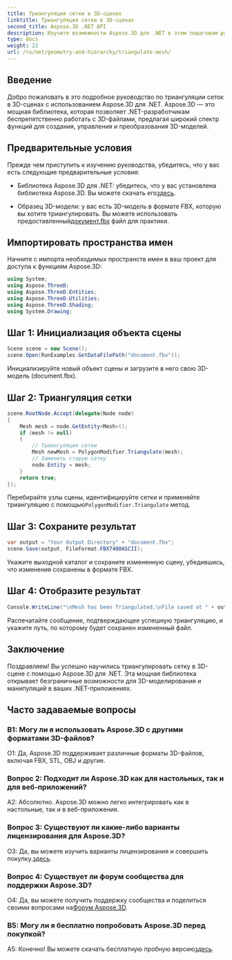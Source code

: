 ```yaml
---
title: Триангуляция сетки в 3D-сценах
linktitle: Триангуляция сетки в 3D-сценах
second_title: Aspose.3D .NET API
description: Изучите возможности Aspose.3D для .NET в этом пошаговом руководстве. Узнайте, как легко триангулировать 3D-сетки для улучшения моделирования.
type: docs
weight: 22
url: /ru/net/geometry-and-hierarchy/triangulate-mesh/
---
```

## Введение

Добро пожаловать в это подробное руководство по триангуляции сеток в 3D-сценах с использованием Aspose.3D для .NET. Aspose.3D — это мощная библиотека, которая позволяет .NET-разработчикам беспрепятственно работать с 3D-файлами, предлагая широкий спектр функций для создания, управления и преобразования 3D-моделей.

## Предварительные условия

Прежде чем приступить к изучению руководства, убедитесь, что у вас есть следующие предварительные условия:

-  Библиотека Aspose.3D для .NET: убедитесь, что у вас установлена библиотека Aspose.3D. Вы можете скачать его[здесь](https://releases.aspose.com/3d/net/).

- Образец 3D-модели: у вас есть 3D-модель в формате FBX, которую вы хотите триангулировать. Вы можете использовать предоставленный[документ.fbx](https://reference.aspose.com/3d/net/) файл для практики.

## Импортировать пространства имен

Начните с импорта необходимых пространств имен в ваш проект для доступа к функциям Aspose.3D:

```csharp
using System;
using Aspose.ThreeD;
using Aspose.ThreeD.Entities;
using Aspose.ThreeD.Utilities;
using Aspose.ThreeD.Shading;
using System.Drawing;
```

## Шаг 1: Инициализация объекта сцены

```csharp
Scene scene = new Scene();
scene.Open(RunExamples.GetDataFilePath("document.fbx"));
```

Инициализируйте новый объект сцены и загрузите в него свою 3D-модель (document.fbx).

## Шаг 2: Триангуляция сетки

```csharp
scene.RootNode.Accept(delegate(Node node)
{
    Mesh mesh = node.GetEntity<Mesh>();
    if (mesh != null)
    {
        // Триангуляция сетки
        Mesh newMesh = PolygonModifier.Triangulate(mesh);
        // Заменить старую сетку
        node.Entity = mesh;
    }
    return true;
});
```

 Перебирайте узлы сцены, идентифицируйте сетки и применяйте триангуляцию с помощью`PolygonModifier.Triangulate` метод.

## Шаг 3: Сохраните результат

```csharp
var output = "Your Output Directory" + "document.fbx";
scene.Save(output, FileFormat.FBX7400ASCII);
```

Укажите выходной каталог и сохраните измененную сцену, убедившись, что изменения сохранены в формате FBX.

## Шаг 4: Отобразите результат

```csharp
Console.WriteLine("\nMesh has been Triangulated.\nFile saved at " + output);
```

Распечатайте сообщение, подтверждающее успешную триангуляцию, и укажите путь, по которому будет сохранен измененный файл.

## Заключение

Поздравляем! Вы успешно научились триангулировать сетку в 3D-сцене с помощью Aspose.3D для .NET. Эта мощная библиотека открывает безграничные возможности для 3D-моделирования и манипуляций в ваших .NET-приложениях.

## Часто задаваемые вопросы

### В1: Могу ли я использовать Aspose.3D с другими форматами 3D-файлов?

О1: Да, Aspose.3D поддерживает различные форматы 3D-файлов, включая FBX, STL, OBJ и другие.

### Вопрос 2: Подходит ли Aspose.3D как для настольных, так и для веб-приложений?

А2: Абсолютно. Aspose.3D можно легко интегрировать как в настольные, так и в веб-приложения.

### Вопрос 3: Существуют ли какие-либо варианты лицензирования для Aspose.3D?

 О3: Да, вы можете изучить варианты лицензирования и совершить покупку.[здесь](https://purchase.aspose.com/buy).

### Вопрос 4: Существует ли форум сообщества для поддержки Aspose.3D?

 О4: Да, вы можете получить поддержку сообщества и поделиться своими вопросами на[Форум Aspose.3D](https://forum.aspose.com/c/3d/18).

### В5: Могу ли я бесплатно попробовать Aspose.3D перед покупкой?

 А5: Конечно! Вы можете скачать бесплатную пробную версию[здесь](https://releases.aspose.com/).
